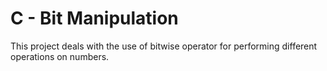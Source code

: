 # C - Bit Manipulation
This project deals with the use of bitwise operator for performing different operations on numbers.

